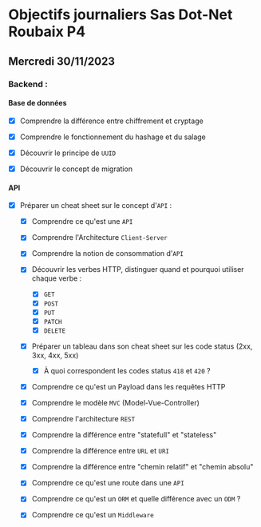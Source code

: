 # Objectifs journaliers Sas Dot-Net Roubaix P4

## Mercredi 30/11/2023

### Backend :

#### Base de données

- [x] Comprendre la différence entre chiffrement et cryptage
- [x] Comprendre le fonctionnement du hashage et du salage
- [x] Découvrir le principe de `UUID`
- [x] Découvrir le concept de migration 


#### API

- [x] Préparer un cheat sheet sur le concept d'`API` : 
    - [x] Comprendre ce qu'est une `API`
    - [x] Comprendre l'Architecture `Client-Server`
    - [x] Comprendre la notion de consommation d'`API`
    - [x] Découvrir les verbes HTTP, distinguer quand et pourquoi utiliser chaque verbe :
        - [x] `GET`
        - [x] `POST`
        - [x] `PUT`
        - [x] `PATCH`
        - [x] `DELETE`
    - [x] Préparer un tableau dans son cheat sheet sur les code status (2xx, 3xx, 4xx, 5xx)
        - [x] À quoi correspondent les codes status `418` et `420` ?
    - [x] Comprendre ce qu'est un Payload dans les requêtes HTTP
    - [x] Comprendre le modèle `MVC` (Model-Vue-Controller)
    - [x] Comprendre l'architecture `REST`
    - [x] Comprendre la différence entre "statefull" et "stateless"
    - [x] Comprendre la différence entre `URL` et `URI`
    - [x] Comprendre la différence entre "chemin relatif" et "chemin absolu"
    - [x] Comprendre ce qu'est une route dans une `API`
    - [x] Comprendre ce qu'est un `ORM` et quelle différence avec un `ODM` ?
    - [x] Comprendre ce qu'est un `Middleware`



